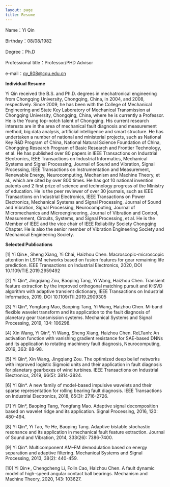 ```yaml
---
layout: page
title: Resume
---
```


Name：Yi Qin

Birthday：08/08/1982

Degree：Ph.D

Professional title：Professor/PHD Advisor

e-mail：qy_808@cqu.edu.cn

**Individual Resume**

Yi Qin received the B.S. and Ph.D. degrees in mechatronical engineering from Chongqing University, Chongqing, China, in 2004, and 2008, respectively. Since 2009, he has been with the College of Mechanical Engineering and State Key Laboratory of Mechanical Transmission at Chongqing University, Chongqing, China, where he is currently a Professor. He is the Young top-notch talent of Chongqing. His current research interests are in the area of mechanical fault diagnosis and measurement method, big data analysis, artificial intelligence and smart structure. He has undertaken a number of national and ministerial projects, such as National Key R&D Program of China, National Natural Science Foundation of China, Chongqing Research Program of Basic Research and Frontier Technology, et al. He has published over 80 papers in IEEE Transactions on Industrial Electronics, IEEE Transactions on Industrial Informatics, Mechanical Systems and Signal Processing, Journal of Sound and Vibration, Signal Processing, IEEE Transactions on Instrumentation and Measurement, Renewable Energy, Neurocomputing, Mechanism and Machine Theory, et al., which are cited by over 800 times. He has got 10 national invention patents and 2 first prize of science and technology progress of the Ministry of education. He is the peer reviewer of over 30 journals, such as IEEE Transactions on Industrial Electronics, IEEE Transactions on Power Electronics, Mechanical Systems and Signal Processing, Journal of Sound and Vibration, Signal Processing, Neurocomputing, Journal of Micromechanics and Microengineering, Journal of Vibration and Control, Measurement, Circuits, Systems, and Signal Processing, et al. He is the Member of IEEE and the vice chair of IEEE Reliability Society Chongqing Chapter. He is also the senior member of Vibration Engineering Society and Mechanical Engineering Society.

  **Selected Publications**

[1]	Yi Qin∗, Sheng Xiang, Yi Chai, Haizhou Chen. Macroscopic-microscopic attention in LSTM networks based on fusion features for gear remaining life prediction. IEEE Transactions on Industrial Electronics, 2020, DOI 10.1109/TIE.2019.2959492

[2]	Yi Qin*, Jingqiang Zou, Baoping Tang, Yi Wang, Haizhou Chen. Transient feature extraction by the improved orthogonal matching pursuit and K-SVD algorithm with adaptive transient dictionary, IEEE Transactions on Industrial Informatics, 2019, DOI 10.1109/TII.2019.2909305

[3]	Yi Qin*, Yongfang Mao, Baoping Tang, Yi Wang, Haizhou Chen. M-band flexible wavelet transform and its application to the fault diagnosis of planetary gear transmission systems. Mechanical Systems and Signal Processing, 2019, 134: 106298. 

[4]	Xin Wang, Yi Qin*, Yi Wang, Sheng Xiang, Haizhou Chen. ReLTanh: An activation function with vanishing gradient resistance for SAE-based DNNs and its application to rotating machinery fault diagnosis, Neurocomputing, 2019, 363: 88-98.

[5]	Yi Qin*, Xin Wang, Jingqiang Zou. The optimized deep belief networks with improved logistic Sigmoid units and their application in fault diagnosis for planetary gearboxes of wind turbines. IEEE Transactions on Industrial Electronics, 2019, 66(5): 3814-3824.

[6] Yi Qin*. A new family of model-based impulsive wavelets and their sparse representation for rolling bearing fault diagnosis. IEEE Transactions on Industrial Electronics, 2018, 65(3): 2716-2726.

[7] Yi Qin*, Baoping Tang, Yongfang Mao.	Adaptive signal decomposition based on wavelet ridge and its application. Signal Processing, 2016, 120: 480-494.

[8] Yi Qin*, Yi Tao, Ye He, Baoping Tang. Adaptive bistable stochastic resonance and its application in mechanical fault feature extraction. Journal of Sound and Vibration, 2014, 333(26): 7386-7400.

[9] Yi Qin*. Multicomponent AM–FM demodulation based on energy separation and adaptive filtering. Mechanical Systems and Signal Processing, 2013, 38(2): 440-459.

[10] Yi Qin∗, Chengcheng Li, Folin Cao, Haizhou Chen. A fault dynamic model of high-speed angular contact ball bearings. Mechanism and Machine Theory, 2020, 143: 103627.
